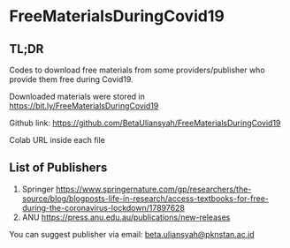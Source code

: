 # FreeMaterialsDuringCovid19
## TL;DR
Codes to download free materials from some providers/publisher who provide them free during Covid19.

Downloaded materials were stored in https://bit.ly/FreeMaterialsDuringCovid19

Github link: https://github.com/BetaUliansyah/FreeMaterialsDuringCovid19

Colab URL inside each file

## List of Publishers
1. Springer https://www.springernature.com/gp/researchers/the-source/blog/blogposts-life-in-research/access-textbooks-for-free-during-the-coronavirus-lockdown/17897628
2. ANU https://press.anu.edu.au/publications/new-releases

You can suggest publisher via email: beta.uliansyah@pknstan.ac.id
